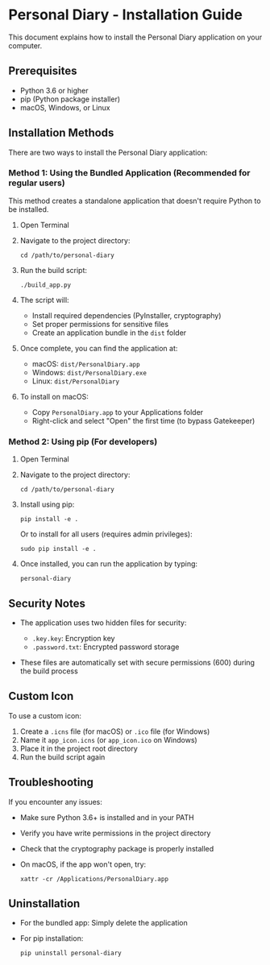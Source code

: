 # Personal Diary - Installation Guide

This document explains how to install the Personal Diary application on your computer.

## Prerequisites

- Python 3.6 or higher
- pip (Python package installer)
- macOS, Windows, or Linux

## Installation Methods

There are two ways to install the Personal Diary application:

### Method 1: Using the Bundled Application (Recommended for regular users)

This method creates a standalone application that doesn't require Python to be installed.

1. Open Terminal
2. Navigate to the project directory:

   ```
   cd /path/to/personal-diary
   ```

3. Run the build script:

   ```
   ./build_app.py
   ```

4. The script will:
   - Install required dependencies (PyInstaller, cryptography)
   - Set proper permissions for sensitive files
   - Create an application bundle in the `dist` folder

5. Once complete, you can find the application at:
   - macOS: `dist/PersonalDiary.app`
   - Windows: `dist/PersonalDiary.exe`
   - Linux: `dist/PersonalDiary`

6. To install on macOS:
   - Copy `PersonalDiary.app` to your Applications folder
   - Right-click and select "Open" the first time (to bypass Gatekeeper)

### Method 2: Using pip (For developers)

1. Open Terminal
2. Navigate to the project directory:

   ```
   cd /path/to/personal-diary
   ```

3. Install using pip:

   ```
   pip install -e .
   ```

   Or to install for all users (requires admin privileges):

   ```
   sudo pip install -e .
   ```

4. Once installed, you can run the application by typing:

   ```
   personal-diary
   ```

## Security Notes

- The application uses two hidden files for security:
  - `.key.key`: Encryption key
  - `.password.txt`: Encrypted password storage

- These files are automatically set with secure permissions (600) during the build process

## Custom Icon

To use a custom icon:

1. Create a `.icns` file (for macOS) or `.ico` file (for Windows)
2. Name it `app_icon.icns` (or `app_icon.ico` on Windows)
3. Place it in the project root directory
4. Run the build script again

## Troubleshooting

If you encounter any issues:

- Make sure Python 3.6+ is installed and in your PATH
- Verify you have write permissions in the project directory
- Check that the cryptography package is properly installed
- On macOS, if the app won't open, try:

  ```
  xattr -cr /Applications/PersonalDiary.app
  ```

## Uninstallation

- For the bundled app: Simply delete the application
- For pip installation:

  ```
  pip uninstall personal-diary
  ```
